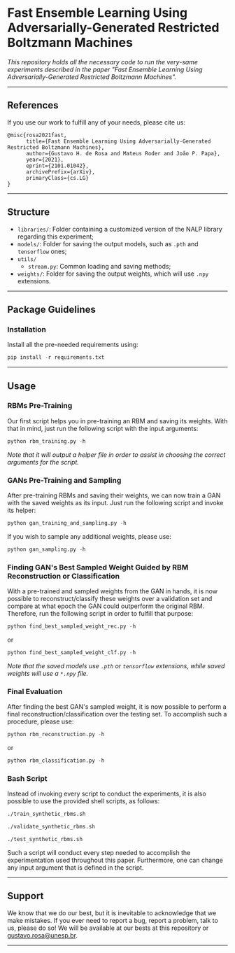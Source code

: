 # Fast Ensemble Learning Using Adversarially-Generated Restricted Boltzmann Machines

*This repository holds all the necessary code to run the very-same experiments described in the paper "Fast Ensemble Learning Using Adversarially-Generated Restricted Boltzmann Machines".*

---

## References

If you use our work to fulfill any of your needs, please cite us:

```
@misc{rosa2021fast,
      title={Fast Ensemble Learning Using Adversarially-Generated Restricted Boltzmann Machines}, 
      author={Gustavo H. de Rosa and Mateus Roder and João P. Papa},
      year={2021},
      eprint={2101.01042},
      archivePrefix={arXiv},
      primaryClass={cs.LG}
}
```

---

## Structure

  * `libraries/`: Folder containing a customized version of the NALP library regarding this experiment;
  * `models/`: Folder for saving the output models, such as `.pth` and `tensorflow` ones;
  * `utils/`
    * `stream.py`: Common loading and saving methods;
  * `weights/`: Folder for saving the output weights, which will use `.npy` extensions.

---

## Package Guidelines

### Installation

Install all the pre-needed requirements using:

```Python
pip install -r requirements.txt
```

---

## Usage

### RBMs Pre-Training

Our first script helps you in pre-training an RBM and saving its weights. With that in mind, just run the following script with the input arguments:

```Python
python rbm_training.py -h
```

*Note that it will output a helper file in order to assist in choosing the correct arguments for the script.*

### GANs Pre-Training and Sampling

After pre-training RBMs and saving their weights, we can now train a GAN with the saved weights as its input. Just run the following script and invoke its helper:

```Python
python gan_training_and_sampling.py -h
```

If you wish to sample any additional weights, please use:

```Python
python gan_sampling.py -h
```

### Finding GAN's Best Sampled Weight Guided by RBM Reconstruction or Classification

With a pre-trained and sampled weights from the GAN in hands, it is now possible to reconstruct/classify these weights over a validation set and compare at what epoch the GAN could outperform the original RBM. Therefore, run the following script in order to fulfill that purpose:

```Python
python find_best_sampled_weight_rec.py -h
```

or

```Python
python find_best_sampled_weight_clf.py -h
```

*Note that the saved models use `.pth` or `tensorflow` extensions, while saved weights will use a `*.npy` file.*

### Final Evaluation

After finding the best GAN's sampled weight, it is now possible to perform a final reconstruction/classification over the testing set. To accomplish such a procedure, please use:

```Python
python rbm_reconstruction.py -h
```

or

```Python
python rbm_classification.py -h
```

### Bash Script

Instead of invoking every script to conduct the experiments, it is also possible to use the provided shell scripts, as follows:

```Bash
./train_synthetic_rbms.sh
```

```Bash
./validate_synthetic_rbms.sh
```

```Bash
./test_synthetic_rbms.sh
```

Such a script will conduct every step needed to accomplish the experimentation used throughout this paper. Furthermore, one can change any input argument that is defined in the script.

---

## Support

We know that we do our best, but it is inevitable to acknowledge that we make mistakes. If you ever need to report a bug, report a problem, talk to us, please do so! We will be available at our bests at this repository or gustavo.rosa@unesp.br.

---
